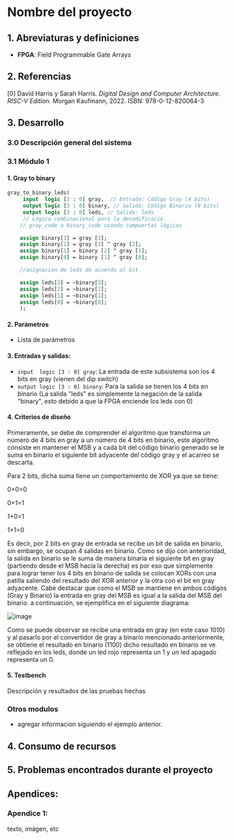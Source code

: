 # Nombre del proyecto

## 1. Abreviaturas y definiciones
- **FPGA**: Field Programmable Gate Arrays

## 2. Referencias
[0] David Harris y Sarah Harris. *Digital Design and Computer Architecture. RISC-V Edition.* Morgan Kaufmann, 2022. ISBN: 978-0-12-820064-3

## 3. Desarrollo

### 3.0 Descripción general del sistema

### 3.1 Módulo 1
#### 1. Gray to binary
```SystemVerilog
gray_to_binary_leds(
     input  logic [3 : 0] gray,  // Entrada: Código Gray (4 bits)      
     output logic [3 : 0] binary, // Salida: Código Binario (N bits)
     output logic [3 : 0] leds, // Salida: leds
     // Lógica combinacional para la decodificació
    // gray_code a binary_code usando compuertas lógicas

    assign binary[3] = gray [3];
    assign binary[2] = gray [3] ^ gray [2];
    assign binary[1] = binary [2] ^ gray [1];
    assign binary[0] = binary [1] ^ gray [0];

    //asignacion de leds de acuerdo al bit

    assign leds[3] = ~binary[3];
    assign leds[2] = ~binary[2];
    assign leds[1] = ~binary[1];
    assign leds[0] = ~binary[0];
    );
```
#### 2. Parámetros
- Lista de parámetros

#### 3. Entradas y salidas:
- `input  logic [3 : 0] gray`: La entrada de este subsistema son los 4 bits en gray (vienen del dip switch)
- `output logic [3 : 0] binary`: Para la salida se tienen los 4 bits  en binario (La salida "leds" es simplemente
  la negación de la salida "binary", esto debido a que la FPGA enciende los leds con 0)

#### 4. Criterios de diseño
Primeramente, se debe de comprender el algoritmo que transforma un número de 4 bits en gray a un número de 4 bits en binario, este algoritmo consiste en mantener el MSB y a cada bit del código binario generado se le suma en binario el siguiente bit adyacente del código gray y el acarreo se descarta.

Para 2 bits, dicha suma tiene un comportamiento de XOR ya que se tiene:

0+0=0

0+1=1

1+0=1

1+1=0

Es decir, por 2 bits en gray de entrada se recibe un bit de salida en binario, sin embargo, se ocupan 4 salidas en binario. Como se dijo con anterioridad, la salida en binario se le suma de manera binaria el siguiente bit en gray (partiendo desde el MSB hacia la derecha) es por eso que simplemente para lograr tener los 4 bits en binario de salida se colocan XORs con una patilla saliendo del resultado del XOR anterior y la otra con el bit en gray adyacente. Cabe destacar que como el MSB se mantiene en ambos códigos (Gray y Binario) la entrada en gray del MSB es igual a la salida del MSB del binario. a continuación, se ejemplifica en el siguiente diagrama:

![image](https://github.com/user-attachments/assets/d50cb5aa-92d4-42a6-82a7-fbfb3cd26835)

Como se puede observar se recibe una entrada en gray (en este caso 1010) y al pasarlo por el convertidor de gray a binario mencionado anteriormente, se obtiene el resultado en binario (1100) dicho resultado en binario se ve reflejado en los leds, donde un led rojo representa un 1 y un led apagado representa un 0.

#### 5. Testbench
Descripción y resultados de las pruebas hechas

### Otros modulos
- agregar informacion siguiendo el ejemplo anterior.


## 4. Consumo de recursos

## 5. Problemas encontrados durante el proyecto

## Apendices:
### Apendice 1:
texto, imágen, etc
